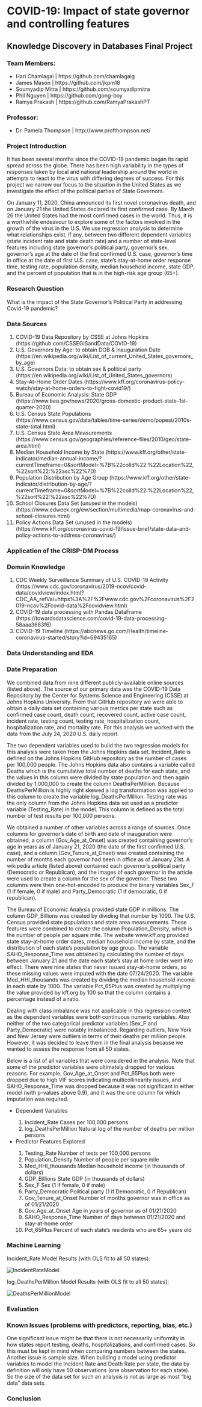 <h1> COVID-19: Impact of state governor and controlling features </h1>
<h2> Knowledge Discovery in Databases Final Project </h2>
 
<h3>Team Members:</h3> 
<ul>
<li>Hari Chamlagai | https://github.com/chamlagaig</li>
<li>James Mason | https://github.com/jkpm18</li>
<li>Soumyadip Mitra | https://github.com/soumyadipmitra</li>
<li>Phil Nguyen | https://github.com/gong-boy</li>
<li>Ramya Prakash | https://github.com/RamyaPrakashPT</li>
</ul>

<h3>Professor:</h3>
<ul>
<li>Dr. Pamela Thompson | http://www.profthompson.net/ </li>
</ul>

<h3>Project Introduction</h3>
	<p>It has been several months since the COVID-19 pandemic began its rapid spread across the globe. There has been high variability in the types of responses taken by local and national leadership around the world in attempts to react to the virus with differing degrees of success. For this project we narrow our focus to the situation in the United States as we investigate the effect of the political parties of State Governors.</p>
	<p>On January 11, 2020, China announced its first novel coronavirus death, and on January 21 the United States declared its first confirmed case. By March 26 the United States had the most confirmed cases in the world. Thus, it is a worthwhile endeavour to explore some of the factors involved in the growth of the virus in the U.S. We use regression analysis to determine what relationships exist, if any, between two different dependent variables (state incident rate and state death rate) and a number of state-level features including state governor’s political party, governor’s sex, governor’s age at the date of the first confirmed U.S. case, governor’s time in office at the date of first U.S. case, state’s stay-at-home order response time, testing rate, population density, median household income, state GDP, and the percent of population that is in the high-risk age group (65+).</p>


<h3>Research Question</h3>
<p>What is the impact of the State Governor’s Political Party in addressing Covid-19 pandemic?</p>


<h3>Data Sources</h3>
<ol>
<li>COVID-19 Data Repository by CSSE at Johns Hopkins (https://github.com/CSSEGISandData/COVID-19)</li>
<li>U.S. Governors by Age: to obtain DOB & Inauguration Date (https://en.wikipedia.org/wiki/List_of_current_United_States_governors_by_age)</li>
<li>U.S. Governors Data: to obtain sex & political party  (https://en.wikipedia.org/wiki/List_of_United_States_governors)</li>
<li>Stay-At-Home Order Dates (https://www.kff.org/coronavirus-policy-watch/stay-at-home-orders-to-fight-covid19/)</li>	
<li> Bureau of Economic Analysis: State GDP (https://www.bea.gov/news/2020/gross-domestic-product-state-1st-quarter-2020)</li>	
<li>U.S. Census State Populations (https://www.census.gov/data/tables/time-series/demo/popest/2010s-state-total.html)</li>
<li>U.S. Census State Area Measurements (https://www.census.gov/geographies/reference-files/2010/geo/state-area.html)</li>
<li>Median Household Income by State (https://www.kff.org/other/state-indicator/median-annual-income/?currentTimeframe=0&sortModel=%7B%22colId%22:%22Location%22,%22sort%22:%22asc%22%7D)</li>	
<li>Population Distribution by Age Group (https://www.kff.org/other/state-indicator/distribution-by-age/?currentTimeframe=0&sortModel=%7B%22colId%22:%22Location%22,%22sort%22:%22asc%22%7D)</li>
<li>School Closures Data Set (unused in the models) (https://www.edweek.org/ew/section/multimedia/map-coronavirus-and-school-closures.html)</li>
<li>Policy Actions Data Set (unused in the models) (https://www.kff.org/coronavirus-covid-19/issue-brief/state-data-and-policy-actions-to-address-coronavirus/)</li>
</ol>


<h3>Application of the CRISP-DM Process</h3>


<h3>Domain Knowledge</h3>
<ol>
<li>CDC Weekly Surveillance Summary of U.S. COVID-19 Activity (https://www.cdc.gov/coronavirus/2019-ncov/covid-data/covidview/index.html?CDC_AA_refVal=https%3A%2F%2Fwww.cdc.gov%2Fcoronavirus%2F2019-ncov%2Fcovid-data%2Fcovidview.html)</li>
<li>COVID-19 data processing with Pandas DataFrame (https://towardsdatascience.com/covid-19-data-processing-58aaa3663f6)</li>
<li>COVID-19 Timeline (https://abcnews.go.com/Health/timeline-coronavirus-started/story?id=69435165)</li>	
</ol>


<h3>Data Understanding and EDA</h3>


<h3>Date Preparation</h3>
<p>We combined data from nine different publicly-available online sources (listed above). The source of our primary data was the COVID-19 Data Repository by the Center for Systems Science and Engineering (CSSE) at Johns Hopkins University. From that GitHub repository we were able to obtain a daily data set containing various metrics per state such as confirmed case count, death count, recovered count, active case count, incident rate, testing count, testing rate, hospitalization count, hospitalization rate, and mortality rate. For this analysis we worked with the data from the July 24, 2020 U.S. daily report.</p>
<p>The two dependent variables used to build the two regression models for this analysis were taken from the Johns Hopkins data set. Incident_Rate is defined on the Johns Hopkins GitHub repository as the number of cases per 100,000 people. The Johns Hopkins data also contains a variable called Deaths which is the cumulative total number of deaths for each state, and the values in this column were divided by state population and then again divided by 1,000,000 to create the column DeathsPerMillion. Because DeathsPerMillion is highly right skewed a log transformation was applied to this column to create the variable log_DeathsPerMillion. Testing rate was the only column from the Johns Hopkins data set used as a predictor variable (Testing_Rate) in the model. This column is defined as the total number of test results per 100,000 persons.</p>
<p>We obtained a number of other variables across a range of sources. Once columns for governor’s date of birth and date of inauguration were obtained, a column (Gov_Age_at_Onset) was created containing governor’s age in years as of January 21, 2020 (the date of the first confirmed U.S. case), and a column (Gov_Tenure_at_Onset) was created containing the number of months each governor had been in office as of January 21st. A wikipedia article (listed above) contained each governor’s political party (Democratic or Republican), and the images of each governor in the article were used to create a column for the sex of the governor. These two columns were then one-hot-encoded to produce the binary variables Sex_F (1 if female, 0 if male) and Party_Democratic (1 if democratic, 0 if republican). </p>
<p>The Bureau of Economic Analysis provided state GDP in millions. The column GDP_Billions was created by dividing that number by 1000. The U.S. Census provided state populations and state area measurements. These features were combined to create the column Population_Density, which is the number of people per square mile. The website www.kff.org provided state stay-at-home order dates, median household income by state, and the distribution of each state’s population by age group. The variable SAHO_Response_Time was obtained by calculating the number of days between January 21 and the date each state’s stay at home order went into effect. There were nine states that never issued stay-at-home orders, so these missing values were imputed with the date 07/24/2020. The variable Med_HHI_thousands was created by dividing the median household income in each state by 1000. The variable Pct_65Plus was created by multiplying the value provided by kff.org by 100 so that the column contains a percentage instead of a ratio. </p>
<p>Dealing with class imbalance was not applicable in this regression context as the dependent variables were both continuous numeric variables. Also neither of the two categorical predictor variables (Sex_F and Party_Democratic) were notably imbalanced. Regarding outliers, New York and New Jersey were outliers in terms of their deaths per million people. However, it was decided to leave them in the final analysis because we wanted to assess the response from all 50 states.</p>
<p>Below is a list of all variables that were considered in the analysis. Note that some of the predictor variables were ultimately dropped for various reasons. For example, Gov_Age_at_Onset and Pct_65Plus both were dropped due to high VIF scores indicating multicollinearity issues, and SAHO_Response_Time was dropped because it was not significant in either model (with p-values above 0.9), and it was the one column for which imputation was required.
<ul>
	<li>Dependent Variables</li>
	<ol>
		<li>Incident_Rate           Cases per 100,000 persons</li>
		<li>log_DeathsPerMillion    Natural log of the number of deaths per million persons</li>
	</ol>
	<li>Predictor Features Explored</li>
	<ol>
		<li>Testing_Rate			Number of tests per 100,000 persons</li>
		<li>Population_Density		Number of people per square mile</li>
		<li>Med_HHI_thousands		Median household income (in thousands of dollars)</li>
		<li>GDP_Billions			State GDP (in thousands of dollars)</li>
		<li>Sex_F				Sex (1 if female, 0 if male)</li>
		<li>Party_Democratic		Political party (1 if Democratic, 0 if Republican)</li>
		<li>Gov_Tenure_at_Onset	Number of months governor was in office as of 01/21/2020</li>
		<li>Gov_Age_at_Onset		Age in years of governor as of 01/21/2020</li>
		<li>SAHO_Response_Time	Number of days between 01/21/2020 and stay-at-home order</li>
		<li>Pct_65Plus 			Percent of each state’s residents who are 65+ years old</li>
	</ol>
</ul></p>


<h3>Machine Learning</h3>

<p>Incident_Rate Model Results (with OLS fit to all 50 states):</p>

![IncidentRateModel](https://github.com/RamyaPrakashPT/Knowledge-Discovery-In-Databases/blob/master/img/IncidentRate_Coeffs.png)

<p>log_DeathsPerMillion Model Results (with OLS fit to all 50 states):</p>

![DeathsPerMillionModel](https://github.com/RamyaPrakashPT/Knowledge-Discovery-In-Databases/blob/master/img/DeathRate_Coeffs.png)



<h3>Evaluation</h3>  	  	


<h3>Known Issues (problems with predictors, reporting, bias, etc.)</h3>
<p>One significant issue might be that there is not necessarily uniformity in how states report testing, deaths, hospitalizations, and confirmed cases. So this must be kept in mind when comparing numbers between the states. Another issue is sample size. When building a model using predictor variables to model the Incident Rate and Death Rate per state, the data by definition will only have 50 observations (one observation for each state). So the size of the data set for such an analysis is not as large as most “big data” data sets. </p>
 
 
<h3>Conclusion</h3>
 
